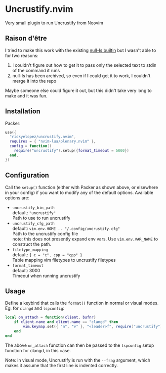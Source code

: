 # Uncrustify.nvim

Very small plugin to run Uncrustify from Neovim

## Raison d'être
I tried to make this work with the existing [null-ls builtin](https://github.com/jose-elias-alvarez/null-ls.nvim/blob/main/lua/null-ls/builtins/formatting/uncrustify.lua)
but I wasn't able to for two reasons:

1. I couldn't figure out how to get it to pass only the selected text to stdin of the command it runs
2. null-ls has been archived, so even if I could get it to work, I couldn't merge it into the repo

Maybe someone else could figure it out, but this didn't take very long to make and it was fun.


## Installation
Packer:
```lua
use({
  "rickyelopez/uncrustify.nvim",
  requires = { "nvim-lua/plenary.nvim" },
  config = function()
    require("uncrustify").setup({format_timeout = 5000})
  end,
})
```

## Configuration
Call the `setup()` function (either with Packer as shown above, or elsewhere in your config)
if you want to modify any of the default options. Available options are:

- `uncrustify_bin_path`  
  default: `"uncrustify"`  
  Path to use to run uncrustify  
- `uncrustify_cfg_path`  
  default: `vim.env.HOME .. "/.config/uncrustify.cfg"`  
  Path to the uncrustify config file  
  note: this does not presently expand env vars. Use `vim.env.VAR_NAME` to construct the path.  
- `filetype_mapping`  
  default: `{ c = "c", cpp = "cpp" }`  
  Table mapping vim filetypes to uncrustify filetypes  
- `format_timeout`  
  default: 3000  
  Timeout when running uncrustify  


## Usage
Define a keybind that calls the `format()` function in normal or visual modes. Eg. for `clangd` and `lspconfig`:
```lua
local on_attach = function(client, bufnr)
    if client.name and client.name == "clangd" then
        vim.keymap.set({ "n", "v" }, "<leader>f", require("uncrustify").format, { noremap = true })
    end
end
```
The above `on_attach` function can then be passed to the `lspconfig` setup function for clangd, in this case.

Note: in visual mode, Uncrustify is run with the `--frag` argument, which makes it assume that the first
line is indented correctly.
